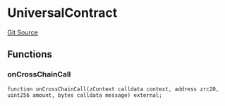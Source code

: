 # UniversalContract
[Git Source](https://github.com/zeta-chain/protocol-contracts/blob/e55e1d806ff01171e945513bdfc6a523d6a1c116/contracts/zevm/interfaces/UniversalContract.sol)


## Functions
### onCrossChainCall


```solidity
function onCrossChainCall(zContext calldata context, address zrc20, uint256 amount, bytes calldata message) external;
```

